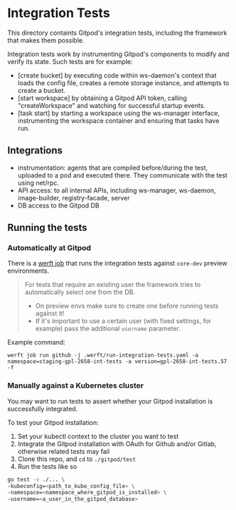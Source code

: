 # Integration Tests

This directory containts Gitpod's integration tests, including the framework that makes them possible.

Integration tests work by instrumenting Gitpod's components to modify and verify its state.
Such tests are for example:

- [create bucket] by executing code within ws-daemon's context that loads the config file,
  creates a remote storage instance, and attempts to create a bucket.
- [start workspace] by obtaining a Gitpod API token, calling "createWorkspace" and watching
  for successful startup events.
- [task start] by starting a workspace using the ws-manager interface, instrumenting the
  workspace container and ensuring that tasks have run.

## Integrations

- instrumentation: agents that are compiled before/during the test, uploaded to a pod and executed there.
  They communicate with the test using net/rpc.
- API access: to all internal APIs, including ws-manager, ws-daemon, image-builder, registry-facade, server
- DB access to the Gitpod DB

## Running the tests

### Automatically at Gitpod

There is a [werft job](../.werft/run-integration-tests.yaml) that runs the integration tests against `core-dev` preview environments.

> For tests that require an existing user the framework tries to automatically select one from the DB.
>
> - On preview envs make sure to create one before running tests against it!
> - If it's important to use a certain user (with fixed settings, for example) pass the additional `username` parameter.

Example command:

```
werft job run github -j .werft/run-integration-tests.yaml -a namespace=staging-gpl-2658-int-tests -a version=gpl-2658-int-tests.57 -f
```

### Manually against a Kubernetes cluster

You may want to run tests to assert whether your Gitpod installation is successfully integrated.

To test your Gitpod installation:

1. Set your kubectl context to the cluster you want to test
2. Integrate the Gitpod installation with OAuth for Github and/or Gitlab, otherwise related tests may fail
3. Clone this repo, and `cd` to `./gitpod/test`
4. Run the tests like so

```bash
go test -v ./... \
-kubeconfig=<path_to_kube_config_file> \
-namespace=<namespace_where_gitpod_is_installed> \
-username=<a_user_in_the_gitpod_database>
```
